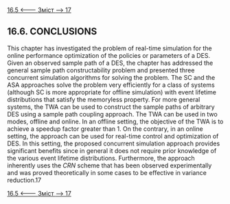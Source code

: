 [16.5 <--- ](16_5.md) [   Зміст   ](README.md) [--> 17](17.md)

## 16.6. CONCLUSIONS

This chapter has investigated the problem of real-time simulation for the online performance optimization of the policies or parameters of a DES. Given an observed sample path of a DES, the chapter has addressed the general sample path constructability problem and presented three concurrent simulation algorithms for solving the problem. The SC and the ASA approaches solve the problem very efficiently for a class of systems (although SC is more appropriate for offline simulation) with event lifetime distributions that satisfy the memoryless property. For more general systems, the TWA can be used to construct the sample paths of arbitrary DES using a sample path coupling approach. The TWA can be used in two modes, offline and online. In an offline setting, the objective of the TWA is to achieve a speedup factor greater than 1. On the contrary, in an online setting, the approach can be used for real-time control and optimization of DES. In this setting, the proposed concurrent simulation approach provides significant benefits since in general it does not require prior knowledge of the various event lifetime distributions. Furthermore, the approach inherently uses the *CRN* scheme that has been observed experimentally and was proved theoretically in some cases to be effective in variance reduction.17

[16.5 <--- ](16_5.md) [   Зміст   ](README.md) [--> 17](17.md)